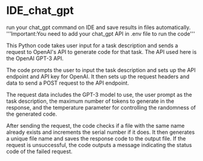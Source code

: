 # IDE_chat_gpt
run your chat_gpt command on IDE and save results in files automatically. 
'''Important:You need to add your chat_gpt API in .env file to run the code'''


This Python code takes user input for a task description and sends a request to OpenAI's API to generate code for that task. The API used here is the OpenAI GPT-3 API.

The code prompts the user to input the task description and sets up the API endpoint and API key for OpenAI. It then sets up the request headers and data to send a POST request to the API endpoint.

The request data includes the GPT-3 model to use, the user prompt as the task description, the maximum number of tokens to generate in the response, and the temperature parameter for controlling the randomness of the generated code.

After sending the request, the code checks if a file with the same name already exists and increments the serial number if it does. It then generates a unique file name and saves the response code to the output file. If the request is unsuccessful, the code outputs a message indicating the status code of the failed request.
